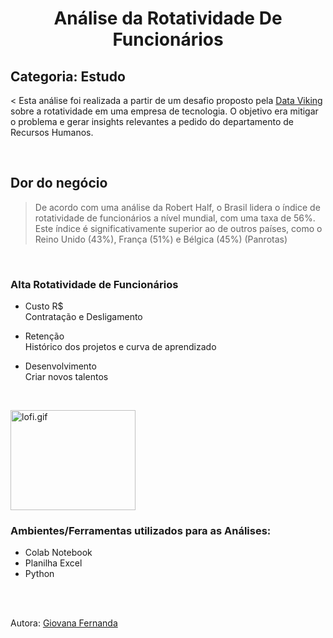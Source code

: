 <div align="center">
  <h1>Análise da Rotatividade De Funcionários</h1>
</div>

  <h2>Categoria: Estudo</h2>
  
  < Esta análise foi realizada a partir de um desafio proposto pela 
  [Data Viking](https://www.linkedin.com/posts/data-viking_1%C2%BA-desafio-de-dados-by-data-viking-activity-7195747152193581056-WPrF?utm_source=share&utm_medium=member_desktop)
  sobre a rotatividade em uma empresa de tecnologia.
  O objetivo era mitigar o problema e gerar insights relevantes a pedido do departamento de Recursos Humanos.</p>

<br>

## Dor do negócio
> De acordo com uma análise da Robert Half, o Brasil lidera o índice de rotatividade de funcionários a nível mundial, com uma taxa de 56%. Este índice é significativamente superior ao de outros países, como o Reino Unido (43%), França (51%) e Bélgica (45%)​ (Panrotas)​​

<br>


### Alta Rotatividade de Funcionários
* Custo R$<br>
Contratação e Desligamento

* Retenção<br>
Histórico dos projetos e curva de aprendizado

* Desenvolvimento<br>
Criar novos talentos

<br>

<p align="left">
  <img src="https://media1.tenor.com/m/NqICjiecSfkAAAAd/leaving-job-i-think-you-should-leave-with-tim-robinson.gif" alt="lofi.gif"  width="200" height="160">
</p>

### Ambientes/Ferramentas utilizados para as Análises:
* Colab Notebook
* Planilha Excel
* Python

<br>
<br>

Autora: [Giovana Fernanda](https://github.com/GiovanaMerces)
   
